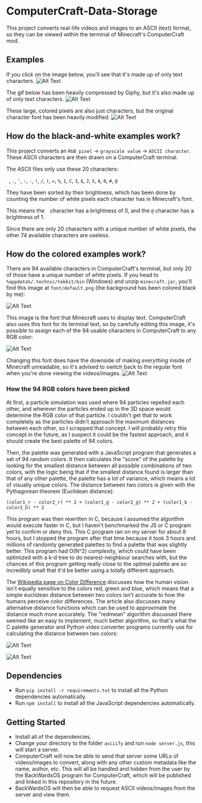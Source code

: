 # ComputerCraft-Data-Storage
This project converts real-life videos and images to an ASCII (text) format, so they can be viewed within the terminal of Minecraft's ComputerCraft mod.

## Examples

If you click on the image below, you'll see that it's made up of only text characters.
![Alt Text](https://i.imgur.com/t04CTfR.png)

The gif below has been heavily compressed by Giphy, but it's also made up of only text characters.
![Alt Text](https://media.giphy.com/media/l50uTz68nIUC1suQzi/giphy.gif)

These large, colored pixels are also just characters, but the original character font has been heavily modified.
![Alt Text](https://i.imgur.com/jAkjwAJ.png)

## How do the black-and-white examples work?

This project converts an `RGB pixel` -> `grayscale value` -> `ASCII character`.
These ASCII characters are then drawn on a ComputerCraft terminal.

The ASCII files only use these 20 characters:

` `, `.`, `'`, `:`, `-`, `!`, `/`, `(`, `=`, `%`, `1`, `C`, `3`, `$`, `2`, `5`, `A`, `0`, `#`, `@`

They have been sorted by their brightness, which has been done by counting the number of white pixels each character has in Minecraft's font.

This means the ` ` character has a brightness of 0, and the `@` character has a brightness of 1.

Since there are only 20 characters with a unique number of white pixels, the other 74 available characters are useless.

## How do the colored examples work?

There are 94 available characters in ComputerCraft's terminal, but only 20 of those have a unique number of white pixels.
If you head to `%appdata%/.technic/tekkit/bin` (Windows) and unzip `minecraft.jar`, you'll find this image at `font/default.png` (the background has been colored black by me):

![Alt Text](https://i.imgur.com/QEpIybU.png)

This image is the font that Minecraft uses to display text. ComputerCraft also uses this font for its terminal text, so by carefully editing this image, it's possible to assign each of the 94 usable characters in ComputerCraft to any RGB color:

![Alt Text](https://i.imgur.com/WLWlmiw.png)

Changing this font does have the downside of making *everything* inside of Minecraft unreadable, so it's advised to switch back to the regular font when you're done viewing the videos/images.
![Alt Text](https://i.imgur.com/SLRf9GX.png)

### How the 94 RGB colors have been picked

At first, a particle simulation was used where 94 particles repelled each other, and wherever the particles ended up in the 3D space would determine the RGB color of that particle. I couldn't get that to work completely as the particles didn't approach the maximum distances between each other, so I scrapped that concept. I will probably retry this concept in the future, as I suspect it could be the fastest approach, and it should create the best palette of 94 colors.

Then, the palette was generated with a JavaScript program that generates a set of 94 random colors. It then calculates the "score" of the palette by looking for the smallest distance between all possible combinations of two colors, with the logic being that if the smallest distance found is larger than that of any other palette, the palette has a lot of variance, which means a lot of visually unique colors. The distance between two colors is given with the Pythagorean theorem (Euclidean distance):

`(color1_r - color2_r) ** 2 + (color1_g - color2_g) ** 2 + (color1_b - color2_b) ** 2`

This program was then rewritten in C, because I assumed the algorithm would execute faster in C, but I haven't benchmarked the JS or C program yet to confirm or deny this. This C program ran on my server for about 8 hours, but I stopped the program after that time because it took 3 hours and millions of randomly generated palettes to find a palette that was slightly better. This program had O(N^2) complexity, which could have been optimized with a k-d tree to do nearest-neighbour searches with, but the chances of this program getting really close to the optimal palette are so incredibly small that it'd be better using a totally different approach.

The [Wikipedia page on Color Difference](https://en.wikipedia.org/wiki/Color_difference#Euclidean) discusses how the human vision isn't equally sensitive to the colors red, green and blue, which means that a simple euclidean distance between two colors isn't accurate to how the humans perceive color differences. The article also discusses many alternative distance functions which can be used to approximate the distance much more accurately. The "redmean" algorithm discussed there seemed like an easy to implement, much better algorithm, so that's what the C palette generator and Python video converter programs currently use for calculating the distance between two colors:

![Alt Text](https://wikimedia.org/api/rest_v1/media/math/render/svg/41684f5a5dd515420fdc46c05f75d2b7efdc6045)

![Alt Text](https://wikimedia.org/api/rest_v1/media/math/render/svg/2e9018b3d7c1c1e622cc8d68a49cf208945bbfb2)

## Dependencies

* Run `pip install -r requirements.txt` to install all the Python dependencies automatically.
* Run `npm install` to install all the JavaScript dependencies automatically.

## Getting Started

* Install all of the dependencies.
* Change your directory to the folder `asciify` and run `node server.js`, this will start a server.
* ComputerCraft will now be able to send that server some URLs of videos/images to convert, along with any other custom metadata like the name, author, etc. This will all be handled and hidden from the user by the BackWardsOS program for ComputerCraft, which will be published and linked in this repository in the future.
* BackWardsOS will then be able to request ASCII videos/images from the server and view them.
